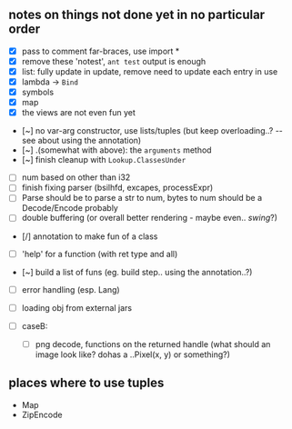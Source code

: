 ## notes on things not done yet in no particular order

- [x] pass to comment far-braces, use import *
- [x] remove these 'notest', `ant test` output is enough
- [x] list: fully update in update, remove need to update each entry in use
- [x] lambda -> `Bind`
- [x] symbols
- [x] map
- [x] the views are not even fun yet
- [~] no var-arg constructor, use lists/tuples (but keep overloading..? -- see about using the annotation)
- [~] .(somewhat with above): the `arguments` method
- [~] finish cleanup with `Lookup.ClassesUnder`
- [ ] num based on other than i32
- [ ] finish fixing parser (bsilhfd, excapes, processExpr)
- [ ] Parse should be to parse a str to num, bytes to num should be a Decode/Encode probably
- [ ] double buffering (or overall better rendering - maybe even.. *swing*?)
- [/] annotation to make fun of a class
- [ ] 'help' for a function (with ret type and all)
- [~] build a list of funs (eg. build step.. using the annotation..?)
- [ ] error handling (esp. Lang)
- [ ] loading obj from external jars

- [ ] caseB:
    - [ ] png decode, functions on the returned handle (what should an image look like? dohas a ..Pixel(x, y) or something?)

## places where to use tuples

- Map
- ZipEncode
